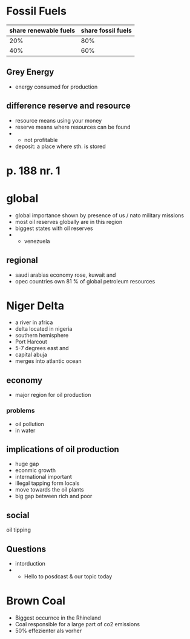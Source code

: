 # Fossil Fuels

| share renewable fuels | share fossil fuels |
| ----------- | ----------- |
| 20% | 80% | 
| 40% | 60% |

## Grey Energy
- energy consumed for production

## difference reserve and resource
- resource means using your money
- reserve means where resources can be found 
- - not profitable 
- deposit: a place where sth. is stored

# p. 188 nr. 1
# global
- global importance shown by presence of us / nato military missions
- most oil reserves globally are in this region 
- biggest states with oil reserves 
- - venezuela 

## regional 
- saudi arabias economy rose, kuwait and 
- opec countries own 81 % of global petroleum resources

# Niger Delta
- a river in africa 
- delta located in nigeria
- southern hemisphere 
- Port Harcout 
- 5-7 degrees east and 
- capital abuja
- merges into atlantic ocean
## economy
- major region for oil production
### problems 
- oil pollution 
- in water 
## implications of oil production 
- huge gap 
- econmic growth 
- international important 
- illegal tapping form locals 
- move towards the oil plants
- big gap between rich and poor
## social
oil tipping

## Questions
- intorduction
- - Hello to posdcast & our topic today
# Brown Coal
- Biggest occurnce in the Rhineland
- Coal responsible for a large part of co2 emissions
- 50% effezienter als vorher 
